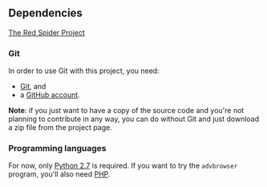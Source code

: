Dependencies
------------

[The Red Spider Project](https://github.com/the-xkcd-community/the-red-spider-project)


### Git ###

In order to use Git with this project, you need:

 -  [Git](http://git-scm.com/), and
 -  a [GitHub account](https://github.com/).

**Note**: if you just want to have a copy of the source code and you're not planning to contribute in any way, you can do without Git and just download a zip file from the project page.


### Programming languages ###

For now, only [Python 2.7](http://www.python.org/download/) is required. If you want to try the `advbrowser` program, you'll also need [PHP](http://www.php.net/downloads.php).
